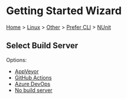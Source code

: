 # Getting Started Wizard

[Home](/docs/wiz/readme.md) > [Linux](Linux.md) > [Other](Linux_Other.md) > [Prefer CLI](Linux_Other_Cli.md) > [NUnit](Linux_Other_Cli_NUnit.md)

## Select Build Server

Options:
 * [AppVeyor](Linux_Other_Cli_NUnit_AppVeyor.md)
 * [GitHub Actions](Linux_Other_Cli_NUnit_GitHubActions.md)
 * [Azure DevOps](Linux_Other_Cli_NUnit_AzureDevOps.md)
 * [No build server](Linux_Other_Cli_NUnit_None.md)

